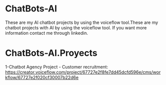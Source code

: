 # ChatBots-AI
These are my AI chatbot projects by using the voiceflow tool.These are my chatbot projects with AI by using the voiceflow tool. If you want more information contact me through linkedin.
# ChatBots-AI.Proyects
1-Chatbot Agency Project - Customer recruitment: https://creator.voiceflow.com/project/67727e2f8fe7dd45dcfd596e/cms/workflow/67727e2f020cf30007b22d6e
